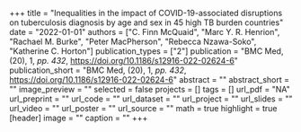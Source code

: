 +++
title = "Inequalities in the impact of COVID-19-associated disruptions on tuberculosis diagnosis by age and sex in 45 high TB burden countries"
date = "2022-01-01"
authors = ["C. Finn McQuaid", "Marc Y. R. Henrion", "Rachael M. Burke", "Peter MacPherson", "Rebecca Nzawa-Soko", "Katherine C. Horton"]
publication_types = ["2"]
publication = "BMC Med, (20), 1, _pp. 432_, https://doi.org/10.1186/s12916-022-02624-6"
publication_short = "BMC Med, (20), 1, _pp. 432_, https://doi.org/10.1186/s12916-022-02624-6"
abstract = ""
abstract_short = ""
image_preview = ""
selected = false
projects = []
tags = []
url_pdf = "NA"
url_preprint = ""
url_code = ""
url_dataset = ""
url_project = ""
url_slides = ""
url_video = ""
url_poster = ""
url_source = ""
math = true
highlight = true
[header]
image = ""
caption = ""
+++
